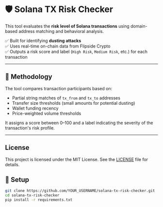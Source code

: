 # 🛡 Solana TX Risk Checker

This tool evaluates the **risk level of Solana transactions** using domain-based address matching and behavioral analysis.

✅ Built for identifying **dusting attacks**  
✅ Uses real-time on-chain data from Flipside Crypto  
✅ Outputs a risk score and label (`High Risk`, `Medium Risk`, etc.) for each transaction  

---

## 🧠 Methodology

The tool compares transaction participants based on:
- Partial string matches of `tx_from` and `tx_to` addresses
- Transfer size thresholds (small amounts for potential dusting)
- Wallet funding recency
- Price-weighted volume thresholds

It assigns a score between 0–100 and a label indicating the severity of the transaction's risk profile.

---

## License

This project is licensed under the MIT License. See the [LICENSE](./LICENSE) file for details.

## 🚀 Setup

```bash
git clone https://github.com/YOUR_USERNAME/solana-tx-risk-checker.git
cd solana-tx-risk-checker
pip install -r requirements.txt
